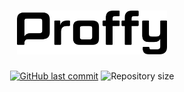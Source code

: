 <h1 align="center">
  <img src=".github/logo.svg" alt="Logo" height="70">
</h1>

<p align="center">  
<a href="https://github.com/jefersonmbs/NLW-2/commits/master">
    <img alt="GitHub last commit" src="https://img.shields.io/github/last-commit/Jefersonmbs/NLW-2?color=orange"></a>

  <img alt="Repository size" src="https://img.shields.io/github/repo-size/jefersonmbs/NLW-2?color=orange"> 

 
</p>

